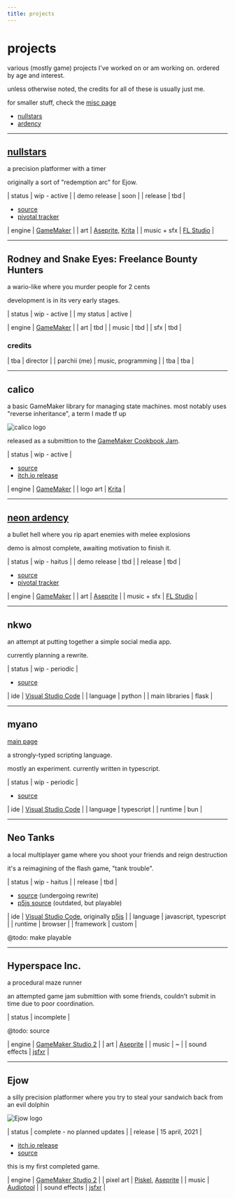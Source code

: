 ```yaml
---
title: projects
---
```


# projects

various (mostly game) projects I've worked on or am working on. ordered by age and interest.

unless otherwise noted, the credits for all of these is usually just me. 

for smaller stuff, check the [misc page](misc)

- [nullstars](/nullstars/)
- [ardency](/ardency/)


---
## [nullstars](/nullstars/)

a precision platformer with a timer

originally a sort of "redemption arc" for Ejow. 

| status | wip - active |
| demo release | soon |
| release | tbd |

- [source](https://github.com/Wainggan/nullstars)
- [pivotal tracker](https://www.pivotaltracker.com/projects/2687512)

| engine | [GameMaker](https://gamemaker.io/en) |
| art | [Aseprite](https://www.aseprite.org/), [Krita](https://krita.org/en/) |
| music + sfx | [FL Studio](https://www.image-line.com/) |


---
## Rodney and Snake Eyes: Freelance Bounty Hunters

a wario-like where you murder people for 2 cents

development is in its very early stages.

| status | wip - active |
| my status | active |

| engine | [GameMaker](https://gamemaker.io/en) |
| art | tbd |
| music | tbd |
| sfx | tbd |


### credits

| tba | director |
| parchii (me) | music, programming |
| tba | tba |


---
## calico

a basic GameMaker library for managing state machines. 
most notably uses "reverse inheritance", a term I made tf up

![calico logo](https://img.itch.zone/aW1nLzE1MDM1MjY0LnBuZw==/347x500/H1h5Rm.png)

released as a submittion to the [GameMaker Cookbook Jam](https://itch.io/jam/cookbook-jam-1).

| status | wip - active |

- [source](https://github.com/Wainggan/calico)
- [itch.io release](https://wainggan.itch.io/calico)

| engine | [GameMaker](https://gamemaker.io/en) |
| logo art | [Krita](https://krita.org/en/) |


---
## [neon ardency](/ardency/)

a bullet hell where you rip apart enemies with melee explosions

demo is almost complete, awaiting motivation to finish it.

| status | wip - haitus |
| demo release | tbd |
| release | tbd |

- [source](https://github.com/Wainggan/GameWIP)
- [pivotal tracker](https://www.pivotaltracker.com/projects/2539954)

| engine | [GameMaker](https://gamemaker.io/en) |
| art | [Aseprite](https://www.aseprite.org/) |
| music + sfx | [FL Studio](https://www.image-line.com/) |


---
## nkwo

an attempt at putting together a simple social media app. 

currently planning a rewrite.

| status | wip - periodic |

- [source](https://github.com/Wainggan/nkwo)

| ide | [Visual Studio Code](https://code.visualstudio.com/) |
| language | python |
| main libraries | flask |


---
## myano

[main page](myano/)

a strongly-typed scripting language.

mostly an experiment. currently written in typescript.

| status | wip - periodic |

- [source](https://github.com/Wainggan/myano)

| ide | [Visual Studio Code](https://code.visualstudio.com/) |
| language | typescript |
| runtime | bun |


---
## Neo Tanks

a local multiplayer game where you shoot your friends and reign destruction

it's a reimagining of the flash game, "tank trouble". 

| status | wip - haitus |
| release | tbd |

- [source](https://github.com/Wainggan/neo-tanks) (undergoing rewrite)
- [p5js source](https://editor.p5js.org/Wainggan/sketches/jo9i_JptQ) (outdated, but playable)

| ide | [Visual Studio Code](https://code.visualstudio.com/), originally [p5js](https://p5js.org/) |
| language | javascript, typescript |
| runtime | browser |
| framework | custom |

@todo: make playable


---
## Hyperspace Inc.

a procedural maze runner 

an attempted game jam submittion with some friends, couldn't submit in time due to poor coordination.

| status | incomplete |

@todo: source

| engine | [GameMaker Studio 2](https://gamemaker.io/en) |
| art | [Aseprite](https://www.aseprite.org/) |
| music | ~ |
| sound effects | [jsfxr](https://sfxr.me/) |


---
## Ejow

a silly precision platformer where you try to steal your sandwich back from an evil dolphin

![Ejow logo](https://img.itch.zone/aW1nLzU2ODI2MzgucG5n/315x250%23c/%2B%2BjVAW.png)

| status | complete - no planned updates |
| release | 15 april, 2021 |

- [itch.io release](https://wainggan.itch.io/ejow)
- [source](https://github.com/Wainggan/ejow)

this is my first completed game. 

| engine | [GameMaker Studio 2](https://gamemaker.io/en) |
| pixel art | [Piskel](https://www.piskelapp.com/), [Aseprite](https://www.aseprite.org/) |
| music | [Audiotool](https://www.audiotool.com/) |
| sound effects | [jsfxr](https://sfxr.me/) |

